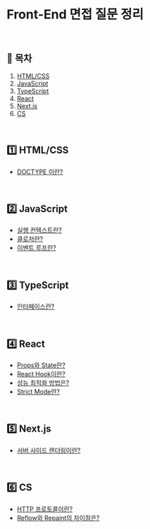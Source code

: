 # Front-End 면접 질문 정리

<br />

## 📖 목차
1. [HTML/CSS](#one-htmlcss)
2. [JavaScript](#two-javascript)
3. [TypeScript](#three-typescript)
4. [React](#four-react)
5. [Next.js](#five-nextjs)
6. [CS](#six-cs)

<br />

## :one: HTML/CSS

- [DOCTYPE 이란?](https://github.com/JWJung-99/Frontend-Interview-Questions/blob/main/Notes/HTML-CSS/DOCTYPE.md)

<br />

## :two: JavaScript

- [실행 컨텍스트란?](https://github.com/JWJung-99/Frontend-Interview-Questions/blob/main/Notes/JavaScript/Execution-Context.md)
- [클로저란?](https://github.com/JWJung-99/Frontend-Interview-Questions/blob/main/Notes/JavaScript/Closure.md)
- [이벤트 루프란?](https://github.com/JWJung-99/Frontend-Interview-Questions/blob/main/Notes/JavaScript/Event-Loop.md)

<br />

## :three: TypeScript

- [인터페이스란?](https://github.com/JWJung-99/Frontend-Interview-Questions/blob/main/Notes/TypeScript/Interface.md)

<br />

## :four: React

- [Props와 State란?](https://github.com/JWJung-99/Frontend-Interview-Questions/blob/main/Notes/React/Props-vs-State.md)
- [React Hook이란?](https://github.com/JWJung-99/Frontend-Interview-Questions/blob/main/Notes/React/Hooks/Hooks.md)
- [성능 최적화 방법은?](https://github.com/JWJung-99/Frontend-Interview-Questions/blob/main/Notes/React/Optimization.md)
- [Strict Mode란?](https://github.com/JWJung-99/Frontend-Interview-Questions/blob/main/Notes/React/Strict-Mode.md)

<br />

## :five: Next.js

- [서버 사이드 렌더링이란?](https://github.com/JWJung-99/Frontend-Interview-Questions/blob/main/Notes/Next.js/SSR.md)

<br />

## :six: CS

- [HTTP 프로토콜이란?](https://github.com/JWJung-99/Frontend-Interview-Questions/blob/main/Notes/CS/HTTP.md)
- [Reflow와 Repaint의 차이점은?](https://github.com/JWJung-99/Frontend-Interview-Questions/blob/main/Notes/CS/Reflow-vs-Repaint.md)
